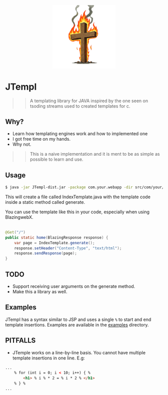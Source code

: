 <div align="center">
    <img src="./assets/jtempl.png" width="40%" />
</div>


# JTempl 
>> A templating library for JAVA inspired by the one seen on tsoding streams 
>> used to created templates for c.

## Why?
- Learn how templating engines work and how to implemented one 
- I got free time on my hands. 
- Why not. 
>> This is a naive implementation and it is ment to be as simple as possible to learn and use.

## Usage
```sh
$ java -jar JTempl-dist.jar -package com.your.webapp -dir src/com/your/web/app index.jsp
```
This will create a file called IndexTemplate.java with the template code inside a static method called generate. 

You can use the template like this in your code, especially when using BlazingwebX. 

```java

@Get("/")
public static home(BlazingResponse response) {
    var page = IndexTemplate.generate();
    response.setHeader("Content-Type", "text/html");
    response.sendResponse(page);
}
```

## TODO
- Support receiving user arguments on the generate method. 
- Make this a library as well. 

## Examples
JTempl has a syntax similar to JSP and uses a single `%` to start and end template insertions. Examples are available in the <a href="./examples">examples</a> directory. 

## PITFALLS
- JTemple works on a line-by-line basis. You cannot have multiple template insertions in one line. E.g:

```html
...
    % for (int i = 0; i < 10; i++) { %
        <h1> % i % * 2 = % i * 2 % </h1>
    % } %
...
```

